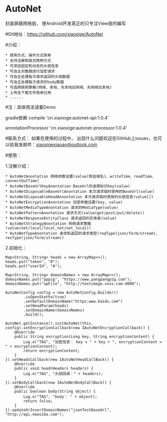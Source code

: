 # AutoNet

封装屏蔽网络层， 使Android开发真正的只专注View层的编写

#Git地址：https://github.com/xiaoxige/AutoNet

#介绍：

	* 使用方式，操作方式简单
    * 支持注解和链式两种方式
    * 可添加固定和动态的头部信息
    * 可自主对数据进行加密请求
    * 可自主处理每次请求返回的头部数据
    * 可自主处理每次请求的body数据
    * 可选择联网策略(网络、本地、先本地后网络、先网络后本地)
    * 上传及下载文件简单已用
    * ......

#注：具体用法请看Demo

gradle依赖
compile 'cn.xiaoxige:autonet-api:1.0.4'

annotationProcessor 'cn.xiaoxige:autonet-processor:1.0.4'

#联系方式：
如果在使用的过程中， 出现什么问题欢迎在GitHub上issues，也可以给我发邮件：xiaoxigexiaoan@outlook.com

#使用：

1.注解介绍：

    * AutoNetAnontation 网络参数设置(value(除去域名)、writeTime、readTime、connectOutTime)
    * AutoNetBaseUrlKeyAnontation BaseUrl的选择标识key(value)
    * AutoNetDisposableBaseUrlAnontation 本次请求临时使用的BaseUrl(value)
    * AutoNetDisposableHeadAnnontation 本次请求临时使用的头部信息(value[])
    * AutoNetEncryptionAnontation 加密参数设置(key, value)
    * AutoNetMediaTypeAnontation 请求的MediaType(value)
    * AutoNetPatternAnontation 请求方式(value(get/post/put/delete))
    * AutoNetResponseEntityClass 请求返回的实体类(value)
    * AutoNetStrategyAnontation 网络请求策略(value(net/local/local_net/net_local))
    * AutoNetTypeAnontation 请求和返回的请求类型(reqType(json/form/stream), resType(json/form/stream))

2.初始化：

    Map<String, String> heads = new ArrayMap<>();
    heads.put("token", "0");
    heads.put("userId", "A");

    Map<String, String> domainNames = new ArrayMap<>();
    domainNames.put("pppig", "https://www.pangpangpig.com");
    domainNames.put("upFile", "http://testimage.xxxx.com:8080");

    AutoNetConfig config = new AutoNetConfig.Builder()
            .isOpenStetho(true)
            .setDefaultDomainName("https:www.baidu.com")
            .setHeadParam(heads)
            .setDomainName(domainNames)
            .build();

    AutoNet.getInstance().initAutoNet(this, config).setEncryptionCallback(new IAutoNetEncryptionCallback() {
        @Override
        public String encryption(Long key, String encryptionContent) {
            Log.e("TAG", "加密信息： key = " + key + ", encryptionContent = " + encryptionContent);
            return encryptionContent;
        }
    }).setHeadsCallback(new IAutoNetHeadCallBack() {
        @Override
        public void head(Headers headers) {
            Log.e("TAG", "头部回调：" + headers);
        }
    }).setBodyCallback(new IAutoNetBodyCallBack() {
        @Override
        public boolean body(String object) {
            Log.e("TAG", "body： " + object);
            return false;
        }
    }).updateOrInsertDomainNames("jsonTestBaseUrl", "http://api.news18a.com");

